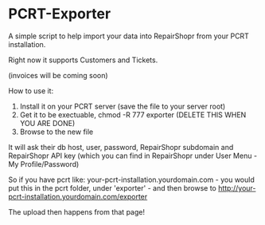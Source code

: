 PCRT-Exporter
=============

A simple script to help import your data into RepairShopr from your PCRT installation.

Right now it supports Customers and Tickets.

(invoices will be coming soon)

How to use it:

1. Install it on your PCRT server (save the file to your server root)
2. Get it to be exectuable, chmod -R 777 exporter (DELETE THIS WHEN YOU ARE DONE)
3. Browse to the new file

It will ask their db host, user, password, RepairShopr subdomain and RepairShopr API key (which you can find in RepairShopr under User Menu - My Profile/Password)

So if you have pcrt like: your-pcrt-installation.yourdomain.com - you would put this in the pcrt folder, under 'exporter' - and then browse to http://your-pcrt-installation.yourdomain.com/exporter 

The upload then happens from that page!
